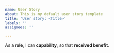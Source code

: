 ```yaml
---
name: User Story
about: This is my default user story template
title: 'User story: <Title>'
labels: ''
assignees: ''

---
```


As a **role**, I can **capability**, so that **received benefit**.
